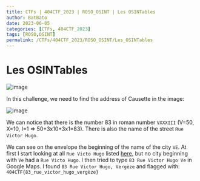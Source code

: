 ```yaml
---
title: CTFs | 404CTF_2023 | ROSO_OSINT | Les OSINTables
author: BatBato
date: 2023-06-05
categories: [CTFs, 404CTF_2023]
tags: [ROSO,OSINT]
permalink: /CTFs/404CTF_2023/ROSO_OSINT/Les_OSINTables
---
```


# Les OSINTables

![image](https://github.com/Nouman404/nouman404.github.io/assets/73934639/3babe668-d45d-45fc-aebb-7f760284e643)

In this challenge, we need to find the address of Causette in the image:

![image](https://raw.githubusercontent.com/Nouman404/nouman404.github.io/main/_posts/CTFs/404CTF_2023/ROSO_OSINT/Causette.jpg)

We can notice that there is the number 83 in roman number `VXXXIII` (V=50, X=10, I=1 => 50+3x10+3x1=83). There is also the name of the street `Rue Victor Hugo`.

We can see on the envelope the beginning of the name of the city `VE`. At first I start looking at all `Rue Victo Hugo` listed [here](https://fr.wikipedia.org/wiki/Rue_Victor-Hugo), but no city beginning with `Ve` had a `Rue Victo Hugo`. I then tried to type `83 Rue Victor Hugo Ve` in Google Maps. I found `83 Rue Victor Hugo, Vergèze` and flagged with:
`404CTF{83_rue_victor_hugo_vergèze}`
